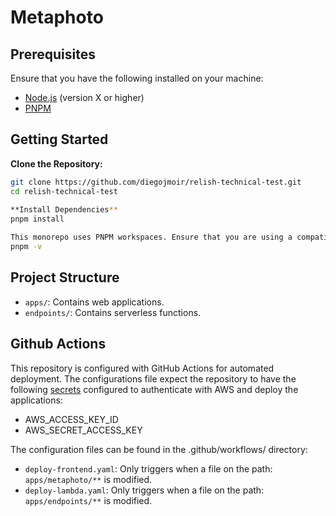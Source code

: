 # Metaphoto

## Prerequisites
Ensure that you have the following installed on your machine:

- [Node.js](https://nodejs.org/) (version X or higher)
- [PNPM](https://pnpm.io/)

## Getting Started

**Clone the Repository:**

   ```bash
   git clone https://github.com/diegojmoir/relish-technical-test.git
   cd relish-technical-test
    
**Install Dependencies**
pnpm install

This monorepo uses PNPM workspaces. Ensure that you are using a compatible version of PNPM and run:
pnpm -v
```
## Project Structure
- `apps/`: Contains web applications.
- `endpoints/`: Contains serverless functions.

## Github Actions
This repository is configured with GitHub Actions for automated deployment. The configurations file expect the repository to have the following [secrets](https://docs.github.com/en/actions/security-guides/using-secrets-in-github-actions) configured to authenticate with AWS and deploy the applications:
- AWS_ACCESS_KEY_ID
- AWS_SECRET_ACCESS_KEY
  
The configuration files can be found in the .github/workflows/ directory:
- `deploy-frontend.yaml`: Only triggers when a file on the path: `apps/metaphoto/**` is modified.  
- `deploy-lambda.yaml`: Only triggers when a file on the path: `apps/endpoints/**` is modified.  
